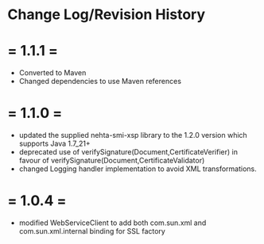 # Change Log/Revision History

= 1.1.1 =
=========
- Converted to Maven
- Changed dependencies to use Maven references

= 1.1.0 =
=======
- updated the supplied nehta-smi-xsp library to the 1.2.0 version which supports Java 1.7_21+
- deprecated use of verifySignature(Document,CertificateVerifier) in favour of verifySignature(Document,CertificateValidator)
- changed Logging handler implementation to avoid XML transformations.

= 1.0.4 =
=======
- modified WebServiceClient to add both com.sun.xml and com.sun.xml.internal binding for SSL factory